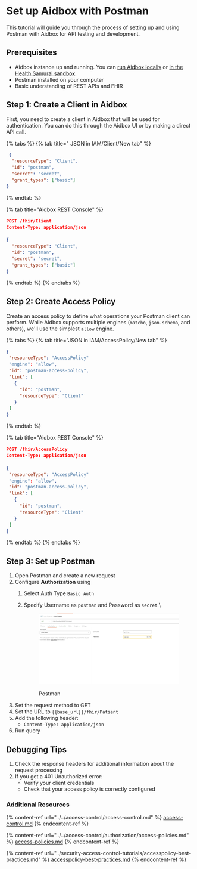 # Set up Aidbox with Postman

This tutorial will guide you through the process of setting up and using Postman with Aidbox for API testing and development.

## Prerequisites

* Aidbox instance up and running. You can [run Aidbox locally](../../getting-started/run-aidbox-locally.md) or [in the Health Samurai sandbox](../../getting-started/run-aidbox-in-sandbox.md).
* Postman installed on your computer
* Basic understanding of REST APIs and FHIR

## Step 1: Create a Client in Aidbox

First, you need to create a client in Aidbox that will be used for authentication. You can do this through the Aidbox UI or by making a direct API call.

{% tabs %}
{% tab title=" JSON in IAM/Client/New tab" %}
```json
 {
  "resourceType": "Client",
  "id": "postman",
  "secret": "secret",
  "grant_types": ["basic"]
}
```
{% endtab %}

{% tab title="Aidbox REST Console" %}
```json
POST /fhir/Client
Content-Type: application/json

{
  "resourceType": "Client",
  "id": "postman",
  "secret": "secret",
  "grant_types": ["basic"]
}
```
{% endtab %}
{% endtabs %}

## Step 2: Create Access Policy

Create an access policy to define what operations your Postman client can perform. While Aidbox supports multiple engines (`matcho`, `json-schema`, and others), we'll use the simplest `allow` engine.&#x20;

{% tabs %}
{% tab title="JSON in IAM/AccessPolicy/New tab" %}
```json
{
 "resourceType": "AccessPolicy" 
 "engine": "allow",
 "id": "postman-access-policy",
 "link": [
   {
     "id": "postman",
     "resourceType": "Client"
   }
 ]
}
```
{% endtab %}

{% tab title="Aidbox REST Console" %}
```json
POST /fhir/AccessPolicy
Content-Type: application/json

{
 "resourceType": "AccessPolicy" 
 "engine": "allow",
 "id": "postman-access-policy",
 "link": [
   {
     "id": "postman",
     "resourceType": "Client"
   }
 ]
}
```
{% endtab %}
{% endtabs %}

## Step 3: Set up Postman&#x20;

1. Open Postman and create a new request
2. Configure **Authorization** using&#x20;
   1. Select Auth Type `Basic Auth`
   2.  Specify Username as `postman` and Password as `secret` \


       <figure><img src="../../.gitbook/assets/image (1).png" alt=""><figcaption><p>Postman</p></figcaption></figure>
3. Set the request method to GET
4. Set the URL to `{{base_url}}/fhir/Patient`
5. Add the following header:
   * `Content-Type: application/json`
6. &#x20;Run query

## Debugging Tips

1. Check the response headers for additional information about the request processing
2. If you get a 401 Unauthorized error:
   * Verify your client credentials
   * Check that your access policy is correctly configured

### Additional Resources

{% content-ref url="../../access-control/access-control.md" %}
[access-control.md](../../access-control/access-control.md)
{% endcontent-ref %}

{% content-ref url="../../access-control/authorization/access-policies.md" %}
[access-policies.md](../../access-control/authorization/access-policies.md)
{% endcontent-ref %}

{% content-ref url="../security-access-control-tutorials/accesspolicy-best-practices.md" %}
[accesspolicy-best-practices.md](../security-access-control-tutorials/accesspolicy-best-practices.md)
{% endcontent-ref %}
